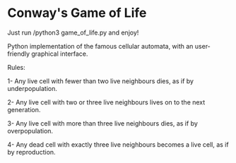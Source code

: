 # Conway's Game of Life
Just run /python3 game_of_life.py and enjoy!

Python implementation of the famous cellular automata, with an user-friendly graphical interface. 

Rules:

1- Any live cell with fewer than two live neighbours dies, as if by underpopulation.

2- Any live cell with two or three live neighbours lives on to the next generation.

3- Any live cell with more than three live neighbours dies, as if by overpopulation.

4- Any dead cell with exactly three live neighbours becomes a live cell, as if by reproduction.

